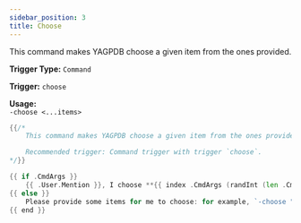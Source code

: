 ```yaml
---
sidebar_position: 3
title: Choose
---
```


This command makes YAGPDB choose a given item from the ones provided.

**Trigger Type:** `Command`

**Trigger:** `choose`

**Usage:**  
`-choose <...items>`

```go
{{/*
	This command makes YAGPDB choose a given item from the ones provided. Usage: `-choose <...items>`.

	Recommended trigger: Command trigger with trigger `choose`.
*/}}

{{ if .CmdArgs }}
	{{ .User.Mention }}, I choose **{{ index .CmdArgs (randInt (len .CmdArgs)) }}**!
{{ else }}
	Please provide some items for me to choose: for example, `-choose "go to sleep" "stay awake" no`.
{{ end }}
```